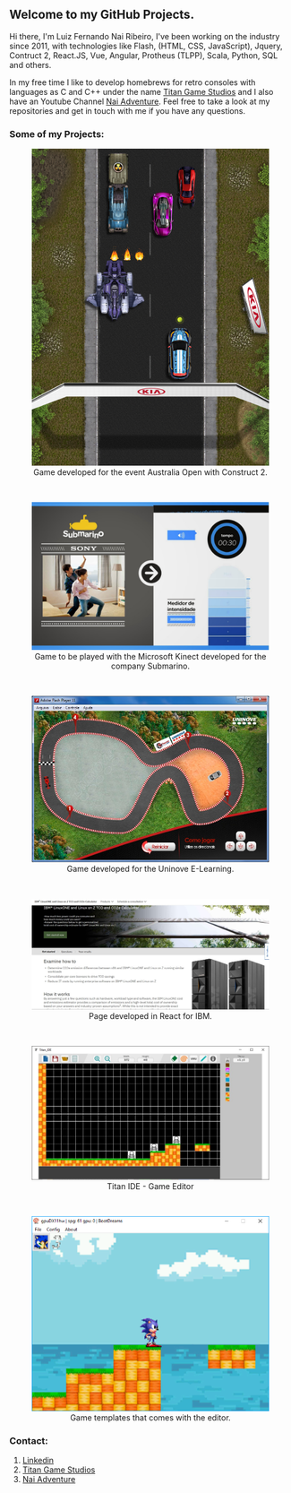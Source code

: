 ## Welcome to my GitHub Projects.

Hi there, I'm Luiz Fernando Nai Ribeiro, I've been working on the industry since 2011, with technologies like Flash, (HTML, CSS, JavaScript), Jquery, Contruct 2, React.JS, Vue, Angular, Protheus (TLPP), Scala, Python, SQL and others.

In my free time I like to develop homebrews for retro consoles with languages as C and C++ under the name [Titan Game Studios](https://titangamestudioscom.wordpress.com/) and I also have an Youtube Channel [Nai Adventure](https://www.youtube.com/@NaiAdventure). Feel free to take a look at my repositories and get in touch with me if you have any questions.

### Some of my Projects:

<div align="center">
  <figure>
    <img src="images/Game_elements_01_ipad_HD_v4.jpg" alt="Australian Open Game">
    <figcaption>Game developed for the event Australia Open with Construct 2.</figcaption>
  </figure>  
  </br>
  <figure>
    <img src="images/Submarino.jpg" alt="Kinect game - Submarino">
    <figcaption>Game to be played with the Microsoft Kinect developed for the company Submarino.</figcaption>
  </figure>
  </br>
  <figure>
    <img src="images/f1.jpg" alt="F1">
    <figcaption>Game developed for the Uninove E-Learning.</figcaption>
  </figure>  
  </br>
  <figure>
    <img src="images/LinuxOne.jpg" alt="Linux One">
    <figcaption>Page developed in React for IBM.</figcaption>
  </figure>
  </br>      
  <figure>
    <img src="images/titanide.jpg" alt="Titan IDE">
    <figcaption>Titan IDE - Game Editor </figcaption>
  </figure>
  </br>
  <figure>
    <img src="images/Templates.png" alt="Titan IDE - Templates">
    <figcaption>Game templates that comes with the editor.</figcaption>
  </figure>    
</div>


### Contact:

1. [Linkedin](https://www.linkedin.com/in/luiz-nai/)
2. [Titan Game Studios](https://titangamestudioscom.wordpress.com/)
3. [Nai Adventure](https://www.youtube.com/@NaiAdventure)
